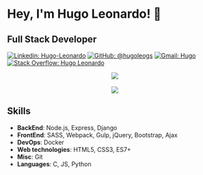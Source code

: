 # Hey, I'm Hugo Leonardo! 👋

## Full Stack Developer
[![Linkedin: Hugo-Leonardo](https://img.shields.io/badge/-Hugo%20Gomes-blue?style=flat-square&logo=Linkedin&logoColor=white&link=https://www.linkedin.com/in/hugo-leonardo-gomes-silva/)](https://www.linkedin.com/in/hugo-leonardo-gomes-silva/)
[![GitHub: @hugoleogs](https://img.shields.io/github/followers/hugoleogs?label=follow&style=social)](https://github.com/hugoleogs)
[![Gmail: Hugo](https://img.shields.io/badge/Gmail-Hugo-red)](mailto:hugoleonardo.gs2@gmail.com)
[![Stack Overflow: Hugo Leonardo](https://img.shields.io/badge/-Stack%20Overflow-222222?logo=stack-overflow&link=https://stackoverflow.com/users/17078523/hugo-leonardo)](https://stackoverflow.com/users/17078523/hugo-leonardo)

<div align="center">
  <a>
    <img
      align="center"
      src="https://github-readme-stats.vercel.app/api?username=hugoleogs&count_private=true&show_icons=true&hide=issues&theme=dark&include_all_commits=true&custom_title=hugoleogs Status"
    />
  </a>
  <br>
  <br>
  <a>
    <img
      align="center"
      src="https://github-readme-stats.vercel.app/api/top-langs/?username=hugoleogs&&layout=compact&theme=dark"
    />
  </a>
</div>

## Skills
- **BackEnd**: Node.js, Express, Django
- **FrontEnd**: SASS, Webpack, Gulp, jQuery, Bootstrap, Ajax
- **DevOps**: Docker
- **Web technologies**: HTML5, CSS3, ES7+
- **Misc**: Git
- **Languages**: C, JS, Python
